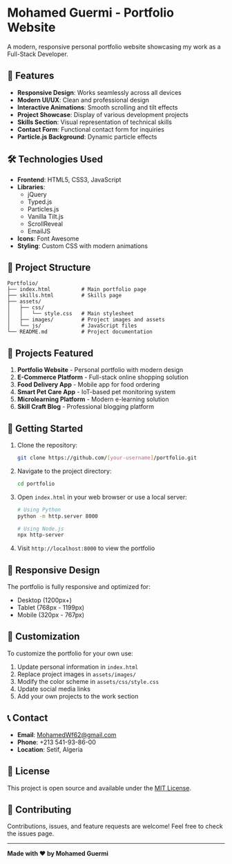 # Mohamed Guermi - Portfolio Website

A modern, responsive personal portfolio website showcasing my work as a Full-Stack Developer.

## 🚀 Features

- **Responsive Design**: Works seamlessly across all devices
- **Modern UI/UX**: Clean and professional design
- **Interactive Animations**: Smooth scrolling and tilt effects
- **Project Showcase**: Display of various development projects
- **Skills Section**: Visual representation of technical skills
- **Contact Form**: Functional contact form for inquiries
- **Particle.js Background**: Dynamic particle effects

## 🛠️ Technologies Used

- **Frontend**: HTML5, CSS3, JavaScript
- **Libraries**:
  - jQuery
  - Typed.js
  - Particles.js
  - Vanilla Tilt.js
  - ScrollReveal
  - EmailJS
- **Icons**: Font Awesome
- **Styling**: Custom CSS with modern animations

## 📂 Project Structure

```
Portfolio/
├── index.html          # Main portfolio page
├── skills.html         # Skills page
├── assets/
│   ├── css/
│   │   └── style.css   # Main stylesheet
│   ├── images/         # Project images and assets
│   └── js/             # JavaScript files
└── README.md           # Project documentation
```

## 🎨 Projects Featured

1. **Portfolio Website** - Personal portfolio with modern design
2. **E-Commerce Platform** - Full-stack online shopping solution
3. **Food Delivery App** - Mobile app for food ordering
4. **Smart Pet Care App** - IoT-based pet monitoring system
5. **Microlearning Platform** - Modern e-learning solution
6. **Skill Craft Blog** - Professional blogging platform

## 🚀 Getting Started

1. Clone the repository:

   ```bash
   git clone https://github.com/[your-username]/portfolio.git
   ```

2. Navigate to the project directory:

   ```bash
   cd portfolio
   ```

3. Open `index.html` in your web browser or use a local server:

   ```bash
   # Using Python
   python -m http.server 8000

   # Using Node.js
   npx http-server
   ```

4. Visit `http://localhost:8000` to view the portfolio

## 📱 Responsive Design

The portfolio is fully responsive and optimized for:

- Desktop (1200px+)
- Tablet (768px - 1199px)
- Mobile (320px - 767px)

## 🔧 Customization

To customize the portfolio for your own use:

1. Update personal information in `index.html`
2. Replace project images in `assets/images/`
3. Modify the color scheme in `assets/css/style.css`
4. Update social media links
5. Add your own projects to the work section

## 📞 Contact

- **Email**: MohamedWf62@gmail.com
- **Phone**: +213 541-93-86-00
- **Location**: Setif, Algeria

## 📄 License

This project is open source and available under the [MIT License](LICENSE).

## 🤝 Contributing

Contributions, issues, and feature requests are welcome! Feel free to check the issues page.

---

**Made with ❤️ by Mohamed Guermi**
